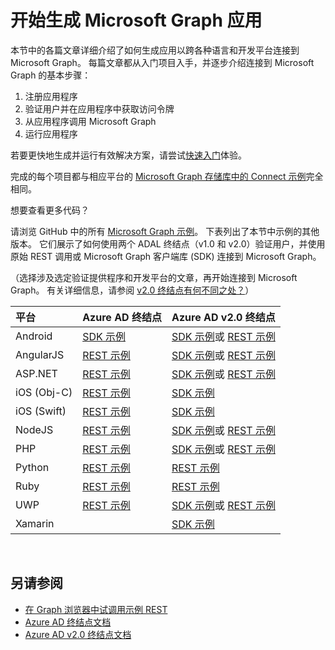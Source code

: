 # <a name="getting-started-building-microsoft-graph-apps"></a>开始生成 Microsoft Graph 应用

本节中的各篇文章详细介绍了如何生成应用以跨各种语言和开发平台连接到 Microsoft Graph。 每篇文章都从入门项目入手，并逐步介绍连接到 Microsoft Graph 的基本步骤：

 1. 注册应用程序
 2. 验证用户并在应用程序中获取访问令牌
 3. 从应用程序调用 Microsoft Graph
 4. 运行应用程序

若要更快地生成并运行有效解决方案，请尝试[快速入门](https://developer.microsoft.com/graph/quick-start)体验。

完成的每个项目都与相应平台的 [Microsoft Graph 存储库中的 Connect 示例](https://github.com/microsoftgraph?utf8=%E2%9C%93&query=connect)完全相同。

想要查看更多代码？

请浏览 GitHub 中的所有 [Microsoft Graph 示例](https://github.com/microsoftgraph)。 下表列出了本节中示例的其他版本。 它们展示了如何使用两个 ADAL 终结点（v1.0 和 v2.0）验证用户，并使用原始 REST 调用或 Microsoft Graph 客户端库 (SDK) 连接到 Microsoft Graph。

（选择涉及选定验证提供程序和开发平台的文章，再开始连接到 Microsoft Graph。 有关详细信息，请参阅 [v2.0 终结点有何不同之处？](https://docs.microsoft.com/zh-CN/azure/active-directory/develop/active-directory-v2-compare)）


|平台 |Azure AD 终结点 |Azure AD v2.0 终结点 |
|:--- |:--- |:---|
|Android |<a href="https://github.com/microsoftgraph/android-java-connect-sample/tree/last_v1_auth">SDK 示例</a> |<a href="https://github.com/microsoftgraph/android-java-connect-sample">SDK 示例</a>或 <a href="https://github.com/microsoftgraph/android-java-connect-rest-sample">REST 示例</a> |
|AngularJS |<a href="https://github.com/microsoftgraph/angular-connect-rest-sample/tree/last_v1_auth">REST 示例</a> |<a href="https://github.com/microsoftgraph/angular-connect-sample">SDK 示例</a>或 <a href="https://github.com/microsoftgraph/angular-connect-rest-sample">REST 示例</a> |
|ASP.NET |<a href="https://github.com/microsoftgraph/aspnet-connect-rest-sample/tree/last_v1_auth">REST 示例</a> |<a href="https://github.com/microsoftgraph/aspnet-connect-sample">SDK 示例</a>或 <a href="https://github.com/microsoftgraph/aspnet-connect-rest-sample">REST 示例</a> |
|iOS (Obj-C) |<a href="https://github.com/microsoftgraph/ios-objectivec-connect-rest-sample">REST 示例</a> |<a href="https://github.com/microsoftgraph/ios-objectivec-connect-sample">SDK 示例</a> |
|iOS (Swift) |<a href="https://github.com/microsoftgraph/ios-swift-connect-rest-sample">REST 示例</a> |<a href="https://github.com/microsoftgraph/ios-swift-connect-sample">SDK 示例</a> |
|NodeJS |<a href="https://github.com/microsoftgraph/nodejs-connect-rest-sample/tree/last_v1_auth">REST 示例</a> |<a href="https://github.com/microsoftgraph/nodejs-connect-sample">SDK 示例</a>或 <a href="https://github.com/microsoftgraph/nodejs-connect-rest-sample">REST 示例</a> |
|PHP |<a href="https://github.com/microsoftgraph/php-connect-rest-sample/tree/last_v1_auth">REST 示例</a> |<a href="https://github.com/microsoftgraph/php-connect-sample">SDK 示例</a>或 <a href="https://github.com/microsoftgraph/php-connect-rest-sample">REST 示例</a> |
|Python |<a href="https://github.com/microsoftgraph/python-sample-auth/blob/master/sample_adal.py">REST 示例</a> |<a href="https://aka.ms/graph-python-samples">REST 示例</a>
|Ruby |<a href="https://github.com/microsoftgraph/ruby-connect-rest-sample/tree/last_v1_auth">REST 示例</a> |<a href="https://github.com/microsoftgraph/ruby-connect-rest-sample">REST 示例</a> |
|UWP |<a href="https://github.com/microsoftgraph/uwp-csharp-connect-rest-sample/tree/last_v1_auth">REST 示例</a> |<a href="https://github.com/microsoftgraph/uwp-csharp-connect-sample">SDK 示例</a>或 <a href="https://github.com/microsoftgraph/uwp-csharp-connect-rest-sample">REST 示例</a> |
|Xamarin | |<a href="https://github.com/microsoftgraph/xamarin-csharp-connect-sample">SDK 示例</a> |

<br/>

## <a name="see-also"></a>另请参阅

- [在 Graph 浏览器中试调用示例 REST](https://developer.microsoft.com/zh-CN/graph/graph-explorer)
- [Azure AD 终结点文档](https://docs.microsoft.com/zh-CN/azure/active-directory/develop/active-directory-developers-guide)
- [Azure AD v2.0 终结点文档](https://docs.microsoft.com/zh-CN/azure/active-directory/develop/active-directory-appmodel-v2-overview)

